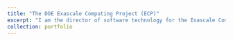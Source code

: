 ```yaml
---
title: "The DOE Exascale Computing Project (ECP)"
excerpt: "I am the director of software technology for the Exascale Computing Project (ECP). ECP is the DOE-wide effort to create a capable, sustainable, exascale computing ecosystem. <br/> <img src='https://www.exascaleproject.org/wp-content/themes/exascale/images/ecp-logo.png' >"
collection: portfolio
---
```

